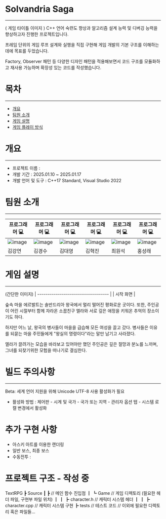 # Solvandria Saga
---
( 게임 타이틀 이미지 )
C++ 언어 숙련도 향상과 알고리즘 설계 능력 및 디버깅 능력을 향상하고자 진행한 프로젝트입니다. 

프레임 단위의 게임 루프 설계와 실행을 직접 구현해 게임 개발의 기본 구조를 이해하는데에 목표를 두었습니다.

Factory, Observer 패턴 등 다양한 디자인 패턴을 적용해보면서 코드 구조를 모듈화하고 재사용 가능하며 확장성 있는 코드를 작성했습니다.
# 목차
---
- [개요](#개요)
- [팀원 소개](#팀원-소개)
- [게임 설명](#게임-설명)
- [게임 플레이 방식](#게임-플레이-방식)
# 개요
---
- 프로젝트 이름 :
- 개발 기간 : 2025.01.10 ~ 2025.01.17
- 개발 언어 및 도구 : C++17 Standard, Visual Studio 2022
# 팀원 소개
---
| 프로그래머 💻                             | 프로그래머 💻                             | 프로그래머 💻                             | 프로그래머 💻                             | 프로그래머 💻                             | 프로그래머 💻                             |
| ------------------------------------ | ------------------------------------ | ------------------------------------ | ------------------------------------ | ------------------------------------ | ------------------------------------ |
| ![image](https://github.com/user-attachments/assets/c1a445bc-164d-49ec-a96a-9238e65c78db) | ![image](https://github.com/user-attachments/assets/34d693cc-fcce-4cb7-82d5-c270de311b1f) | ![image](https://github.com/user-attachments/assets/e0b5d0eb-c210-440a-9b93-57739b8bc483)| ![image](https://github.com/user-attachments/assets/7f9c9440-242d-43dd-9f15-b1a34fe70341) | ![image](https://github.com/user-attachments/assets/0d52f9cb-f1a6-4ec4-994d-061849fd0702) | ![image](https://github.com/user-attachments/assets/dd6672a5-9df3-4cdb-b2c1-415fd53494ff)
|                김강연                 |                김경수                 |                김대영                 |                김혁진                 |                최원석                 |                홍성래                 |
# 게임 설명
---
(간단한 이미지)
| ------------------------------------ |
| 시작 화면                                |

숲속 마을 에르발트는 솔반드리아 왕국에서 멀리 떨어진 평화로운 곳이다. 또한, 주인공이 어린 시절부터 함께 자라온 소꿉친구 엘라와 서로 깊은 애정을 키워온 추억의 장소이기도 하다.

하지만 어느 날, 왕국의 병사들이 마을을 급습해 모든 여성을 끌고 갔다. 병사들은 이유를 되묻는 마을 주민들에게 "왕실의 명령이다"라는 말만 남기고 사라졌다.

엘라가 끌려가는 모습을 바라보고 있어야만 했던 주인공은 깊은 절망과 분노를 느끼며, 그녀를 되찾기위한 모험을 떠나기로 결심한다.

# 빌드 주의사항
---
Beta: 세계 언어 지원을 위해 Unicode UTF-8 사용 활성화가 필요
- 활성화 방법 : 제어판 - 시계 및 국가 - 국가 또는 지역 - 관리자 옵션 탭 - 시스템 로캘 변경에서 활성화


# 추가 구현 사항
 - 아스키 아트를 이용한 랜더링
 - 일반 보스, 최종 보스
 - 수동전투 : 

# 프로젝트 구조 - 작성 중

TextRPG
 ┣ Source
 ┃ ┣ // 메인 함수 진입점
 ┃ ┗ Game // 게임 디렉토리 (필요한 헤더 파일, 구현부 파일 위치)
 ┃ ┃ ┣ character.h // 캐릭터 시스템 헤더
 ┃ ┃ ┣ character.cpp // 캐릭터 시스템 구현
 ┣ tests // 테스트 코드
 // 이외에 필요한 디렉토리 혹은 파일들...



